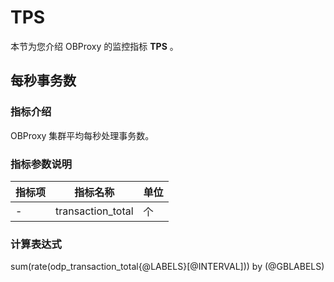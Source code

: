 # TPS

本节为您介绍 OBProxy 的监控指标 **TPS** 。

## 每秒事务数

### 指标介绍

OBProxy 集群平均每秒处理事务数。

### 指标参数说明

| **指标项** |     **指标名称**      | **单位** |
|---------|-------------------|--------|
| -       | transaction_total | 个      |

### 计算表达式

sum(rate(odp_transaction_total{@LABELS}[@INTERVAL])) by (@GBLABELS)
